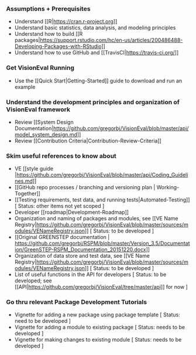 ### Assumptions + Prerequisites
  - Understand [[R|https://cran.r-project.org]]
  - Understand basic statistics, data analysis, and modeling principles
  - Understand how to build [[R packages|https://support.rstudio.com/hc/en-us/articles/200486488-Developing-Packages-with-RStudio]]
  - Understand how to use GitHub and [[TravisCI|https://travis-ci.org/]]

### Get VisionEval Running
  - Use the [[Quick Start|Getting-Started]] guide to download and run an example

### Understand the development principles and organization of VisionEval framework
  - Review [[System Design Documentation|https://github.com/gregorbj/VisionEval/blob/master/api/model_system_design.md]] 
  - Review [[Contribution Criteria|Contribution-Review-Criteria]]

### Skim useful references to know about
  - VE [[style guide |https://github.com/gregorbj/VisionEval/blob/master/api/Coding_Guidelines.md]]
  - [[GitHub repo processes / branching and versioning plan | Working-Together]]
  - [[Testing requirements, test data, and running tests|Automated-Testing]] [ Status: other items not yet scoped ]
  - Developer [[roadmap|Development-Roadmap]]
  - Organization and naming of packages and modules, see [[VE Name Registry|https://github.com/gregorbj/VisionEval/blob/master/sources/modules/VENameRegistry.json]] [ Status: to be developed ]
  - [[Original GREENSTEP documentation | https://github.com/gregorbj/RSPM/blob/master/Version_3.5/Documentation/GreenSTEP-RSPM_Documentation_20151220.docx]]
  - Organization of data store and test data, see [[VE Name Registry|https://github.com/gregorbj/VisionEval/blob/master/sources/modules/VENameRegistry.json]] [ Status: to be developed ] 
  - List of useful functions in the API for developers [ Status: to be developed; see [[API|https://github.com/gregorbj/VisionEval/tree/master/api]] for now ]

### Go thru relevant Package Development Tutorials
  - Vignette for adding a new package using package template [ Status: need to be developed ]
  - Vignette for adding a module to existing package [ Status: needs to be developed ]
  - Vignette for making changes to existing module [ Status: needs to be developed ]




